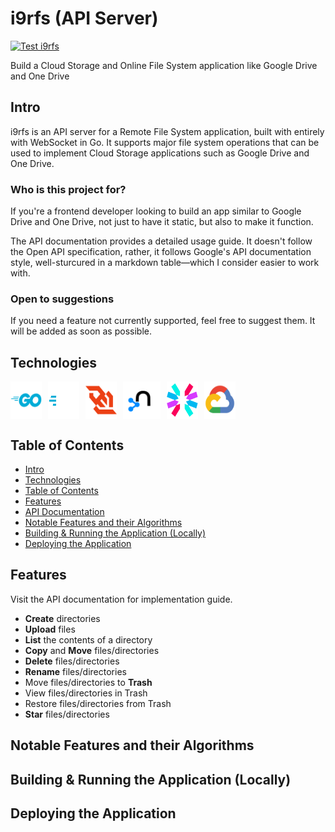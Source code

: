 # i9rfs (API Server)

[![Test i9rfs](https://github.com/the-real-i9/i9rfs-server/actions/workflows/test.yml/badge.svg)](https://github.com/the-real-i9/i9rfs-server/actions/workflows/test.yml)

Build a Cloud Storage and Online File System application like Google Drive and One Drive

## Intro

i9rfs is an API server for a Remote File System application, built with entirely with WebSocket in Go. It supports major file system operations that can be used to implement Cloud Storage applications such as Google Drive and One Drive.

### Who is this project for?

If you're a frontend developer looking to build an app similar to Google Drive and One Drive, not just to have it static, but also to make it function.

The API documentation provides a detailed usage guide. It doesn't follow the Open API specification, rather, it follows Google's API documentation style, well-sturcured in a markdown table&#x2014;which I consider easier to work with.

### Open to suggestions

If you need a feature not currently supported, feel free to suggest them. It will be added as soon as possible.

## Technologies

<div style="display: flex;">
<img style="margin-right: 10px" alt="go" width="50" src="./.attachments/tech-icons/go-original-wordmark.svg" />
<img style="margin-right: 10px" alt="go" width="50" src="./.attachments/tech-icons/gofiber.svg" />
<img style="margin-right: 10px" alt="go" width="50" src="./.attachments/tech-icons/websocket.svg" />
<img style="margin-right: 10px" alt="neo4j" width="60" src="./.attachments/tech-icons/neo4j-original.svg" />
<img style="margin-right: 10px" alt="go" width="50" src="./.attachments/tech-icons/jwt.svg" />
<img style="margin-right: 10px" alt="go" width="50" src="./.attachments/tech-icons/googlecloud-original.svg" />
</div>

## Table of Contents

- [Intro](#intro)
- [Technologies](#technologies)
- [Table of Contents](#table-of-contents)
- [Features](#features)
- [API Documentation](API%20doc.md)
- [Notable Features and their Algorithms](#notable-features-and-their-algorithms)
- [Building & Running the Application (Locally)](#building--running-the-application-locally)
- [Deploying the Application](#deploying-the-application)

## Features

Visit the API documentation for implementation guide.

- **Create** directories
- **Upload** files
- **List** the contents of a directory
- **Copy** and **Move** files/directories
- **Delete** files/directories
- **Rename** files/directories
- Move files/directories to **Trash**
- View files/directories in Trash
- Restore files/directories from Trash
- **Star** files/directories

## Notable Features and their Algorithms

## Building & Running the Application (Locally)

## Deploying the Application
